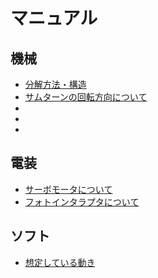 # マニュアル

## 機械
- [分解方法・構造](./structure.md)
- [サムターンの回転方向について]()
- []()
- []()
- []()

## 電装
- [サーボモータについて]()
- [フォトインタラプタについて]()

## ソフト
- [想定している動き]()